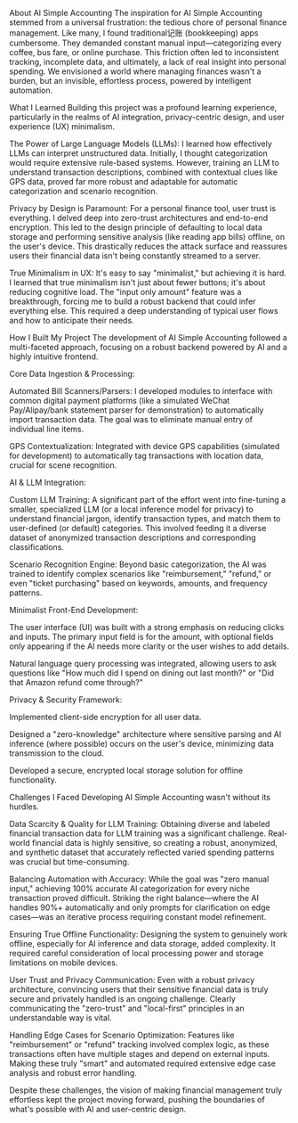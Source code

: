 About AI Simple Accounting The inspiration for AI Simple Accounting stemmed from a universal frustration: the tedious chore of personal finance management. Like many, I found traditional记账 (bookkeeping) apps cumbersome. They demanded constant manual input—categorizing every coffee, bus fare, or online purchase. This friction often led to inconsistent tracking, incomplete data, and ultimately, a lack of real insight into personal spending. We envisioned a world where managing finances wasn't a burden, but an invisible, effortless process, powered by intelligent automation.

What I Learned Building this project was a profound learning experience, particularly in the realms of AI integration, privacy-centric design, and user experience (UX) minimalism.

The Power of Large Language Models (LLMs): I learned how effectively LLMs can interpret unstructured data. Initially, I thought categorization would require extensive rule-based systems. However, training an LLM to understand transaction descriptions, combined with contextual clues like GPS data, proved far more robust and adaptable for automatic categorization and scenario recognition.

Privacy by Design is Paramount: For a personal finance tool, user trust is everything. I delved deep into zero-trust architectures and end-to-end encryption. This led to the design principle of defaulting to local data storage and performing sensitive analysis (like reading app bills) offline, on the user's device. This drastically reduces the attack surface and reassures users their financial data isn't being constantly streamed to a server.

True Minimalism in UX: It's easy to say "minimalist," but achieving it is hard. I learned that true minimalism isn't just about fewer buttons; it's about reducing cognitive load. The "input only amount" feature was a breakthrough, forcing me to build a robust backend that could infer everything else. This required a deep understanding of typical user flows and how to anticipate their needs.

How I Built My Project The development of AI Simple Accounting followed a multi-faceted approach, focusing on a robust backend powered by AI and a highly intuitive frontend.

Core Data Ingestion & Processing:

Automated Bill Scanners/Parsers: I developed modules to interface with common digital payment platforms (like a simulated WeChat Pay/Alipay/bank statement parser for demonstration) to automatically import transaction data. The goal was to eliminate manual entry of individual line items.

GPS Contextualization: Integrated with device GPS capabilities (simulated for development) to automatically tag transactions with location data, crucial for scene recognition.

AI & LLM Integration:

Custom LLM Training: A significant part of the effort went into fine-tuning a smaller, specialized LLM (or a local inference model for privacy) to understand financial jargon, identify transaction types, and match them to user-defined (or default) categories. This involved feeding it a diverse dataset of anonymized transaction descriptions and corresponding classifications.

Scenario Recognition Engine: Beyond basic categorization, the AI was trained to identify complex scenarios like "reimbursement," "refund," or even "ticket purchasing" based on keywords, amounts, and frequency patterns.

Minimalist Front-End Development:

The user interface (UI) was built with a strong emphasis on reducing clicks and inputs. The primary input field is for the amount, with optional fields only appearing if the AI needs more clarity or the user wishes to add details.

Natural language query processing was integrated, allowing users to ask questions like "How much did I spend on dining out last month?" or "Did that Amazon refund come through?"

Privacy & Security Framework:

Implemented client-side encryption for all user data.

Designed a "zero-knowledge" architecture where sensitive parsing and AI inference (where possible) occurs on the user's device, minimizing data transmission to the cloud.

Developed a secure, encrypted local storage solution for offline functionality.

Challenges I Faced Developing AI Simple Accounting wasn't without its hurdles.

Data Scarcity & Quality for LLM Training: Obtaining diverse and labeled financial transaction data for LLM training was a significant challenge. Real-world financial data is highly sensitive, so creating a robust, anonymized, and synthetic dataset that accurately reflected varied spending patterns was crucial but time-consuming.

Balancing Automation with Accuracy: While the goal was "zero manual input," achieving 100% accurate AI categorization for every niche transaction proved difficult. Striking the right balance—where the AI handles 90%+ automatically and only prompts for clarification on edge cases—was an iterative process requiring constant model refinement.

Ensuring True Offline Functionality: Designing the system to genuinely work offline, especially for AI inference and data storage, added complexity. It required careful consideration of local processing power and storage limitations on mobile devices.

User Trust and Privacy Communication: Even with a robust privacy architecture, convincing users that their sensitive financial data is truly secure and privately handled is an ongoing challenge. Clearly communicating the "zero-trust" and "local-first" principles in an understandable way is vital.

Handling Edge Cases for Scenario Optimization: Features like "reimbursement" or "refund" tracking involved complex logic, as these transactions often have multiple stages and depend on external inputs. Making these truly "smart" and automated required extensive edge case analysis and robust error handling.

Despite these challenges, the vision of making financial management truly effortless kept the project moving forward, pushing the boundaries of what's possible with AI and user-centric design.
